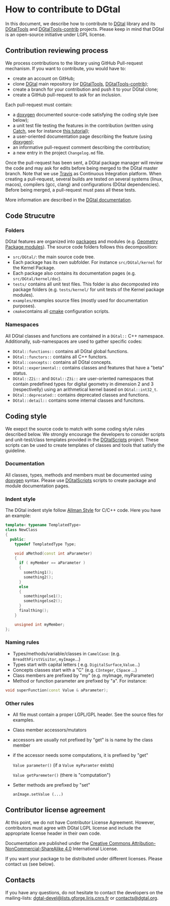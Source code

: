 # How to contribute to DGtal

In this document, we describe how to contribute to [DGtal](http://dgtal.org) library and its [DGtalTools](http://dgtal.org/tools) and [DGtalTools-contrib](http://dgtal.org/tools) projects.
Please keep in mind that DGtal is an open-source initiative under LGPL license.

## Contribution reviewing process

We process contributions to the library using GitHub Pull-request mechanism. If you want to contribute, you would have to:
* create an account on GitHub;
* clone [DGtal](https://github.com/DGtal-team/DGtal) main repository (or [DGtalTools](https://github.com/DGtal-team/DGtalTools), [DGtalTools-contrib](https://github.com/DGtal-team/DDGtalTools-contrib));
* create a branch for your contribution and push it to your DGtal clone;
* create a GitHub pull-request to ask for an inclusion.

Each pull-request must contain:
* a [doxygen](http://doxygen.org) documented source-code satisfying the coding style (see below);
* a unit test file testing the features in the contribution (written using [Catch](http://catch-lib.net), see for instance [this tutorial](http://dgtal.org/doc/stable/moduleCatch.html));
* a user-oriented documentation page describing the feature (using [doxygen](http://doxgen.org));
* an informative pull-request comment describing the contribution;
* a new entry in the project ```Changelog.md``` file.

Once the pull-request has been sent, a DGtal package manager will review the code and may ask for edits before being merged to the DGtal master branch. Note that we use [Travis](http://travis-ci.org) as Continuous Integration platform. When creating a pull-request, several builds are tested on several systems (linux, macos), compilers (gcc, clang) and configurations (DGtal dependencies). Before being merged, a pull-request must pass all these tests.

More information are described in the [DGtal documentation](http://dgtal.org/doc/stable/moduleFAQGit.html).

## Code Strucutre

### Folders

DGtal features are organized into [packages](http://dgtal.org/doc/stable/) and modules (e.g. [Geometry Package modules](http://dgtal.org/doc/stable/packageGeometry.html)). The source code folders follows this decomposition:
* ```src/DGtal/```: the main source code tree.
* Each package has its own  subfolder. For instance ```src/DGtal/kernel``` for the Kernel Package.
* Each package also contains its documentation pages (e.g. ```src/DGtal/kernel/doc```).
* ```tests/``` contains all unit test files. This folder is also decomposted into package folders (e.g. ```tests/kernel/``` for unit tests of the Kernel package modules).
* ```examples/```examples source files (mostly used for documentation purposes).
* ```cmake```contains all [cmake](http://cmake.org) configuration scripts.

### Namespaces

All DGtal classes and functions are contained in a ```DGtal::``` C++ namespace. Additionally, sub-namespaces are used to gather specific codes:
* ```DGtal::functions::``` contains all DGtal global functions.
* ```DGtal::functors::``` contains all C++ functors.
* ```DGtal::concepts::``` contains all DGtal concepts.
* ```DGtal::experimental::``` contains classes and features that have a "beta" status.
* ```DGtal::Z2i::``` and ```DGtal::Z3i::``` are user-oriented namespaces that contain predefined types for digital geometry in dimension 2  and 3 (respectivelly) using an arithmetical kernel based on ```DGtal::int32_t```.
* ```DGtal::deprecated::``` contains deprecated classes  and functions.
* ```DGtal::detail::``` contains some internal classes and funcitons.


## Coding style

We exepct the source code to match with some coding style rules described below. We strongly encourage the developers to consider scripts and unit-test/class templates provided in the [DGtalScripts](https://github.com/DGtal-team/DGtalScripts) project. These scripts can be used to create templates of classes and tools that satisfy the guideline.

### Documentation

All classes, types, methods and members must be documented using [doxygen](http://doxygen.org) syntax. Please use [DGtalScripts](https://github.com/DGtal-team/DGtalScripts) scripts to create package and module documentation pages.

### Indent style

The DGtal indent style follow [Allman Style](https://en.wikipedia.org/wiki/Indent_style#Allman_style) for C/C++ code. Here you have an example:
```c++
template< typename TemplatedType>
class NewClass
{
  public:
    typedef TemplatedType Type;

    void aMethod(const int aParameter)
    {
      if ( myMember == aParameter )
      {
        something1();
        something2();
      }
      else
      {
        somethingelse1();
        somethingelse2();
      }
      finalthing();
    }

    unsigned int myMember;
};
```
### Naming rules

* Types/methods/variable/classes in ```CamelCase```: (e.g.  ```BreadthFirstVisitor```, ```myImage```...)
* Types start with capital letters ( e.g. ```DigitalSurface```,```Value```...)
* Concepts classes start with a "C" (e.g. ```CInteger```, ```CSpace``` ...)
* Class members are prefixed by "my" (e.g.  myImage, myParameter)
* Method or function parameter are prefixed by "a". For instance:

``` c++
void superFunction(const Value & aParameter);
```

### Other rules

* All file must contain a proper LGPL/GPL header. See the source files for examples.
* Class member accessors/mutators
 * accessors are usually not prefixed by "get" is is name by the class member
 * if the accessor needs some computations, it is prefixed by "get"

      `Value parameter()` (if a `Value myParamter` exists)

      `Value getParemeter()` (there is "computation")

 * Setter methods are prefixed by "set"

      `anImage.setValue (...)`


## Contributor license agreement

At this point, we do not have  Contributor License Agreement. However, contributors must agree with DGtal LGPL license and include the appropriate license header in their own code.

Documentation are published under the [Creative Commons  Attribution-NonCommercial-ShareAlike 4.0](http://creativecommons.org/licenses/by-nc-sa/4.0/) International License.

If you want your package to be distributed under different licenses. Please contact us (see below).

## Contacts

If you have any questions, do not hesitate to contact the developers  on the mailing-lists: [dgtal-devel@lists.gforge.liris.cnrs.fr](mailto:dgtal-devel@lists.gforge.liris.cnrs.fr) or [contacts@dgtal.org](mailto:contacts@dgtal.org).
